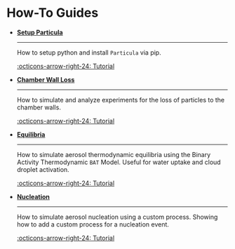 # How-To Guides

<div class="grid cards" markdown>

-   __[Setup Particula](Setup_Particula/index.md)__

    ---

    How to setup python and install `Particula` via pip.

    [:octicons-arrow-right-24: Tutorial](Setup_Particula/index.md)

-   __[Chamber Wall Loss](Chamber_Wall_Loss/index.md)__

    ---

    How to simulate and analyze experiments for the loss of particles to the chamber walls.

    [:octicons-arrow-right-24: Tutorial](Chamber_Wall_Loss/index.md)

-   __[Equilibria](Equilibria/index.md)__

    ---

    How to simulate aerosol thermodynamic equilibria using the Binary Activity Thermodynamic `BAT` Model. Useful for water uptake and cloud droplet activation.

    [:octicons-arrow-right-24: Tutorial](Equilibria/index.md)

-   __[Nucleation](Nucleation/index.md)__

    ---

    How to simulate aerosol nucleation using a custom process. Showing how to add a custom process for a nucleation event.

    [:octicons-arrow-right-24: Tutorial](Nucleation/index.md)

</div>